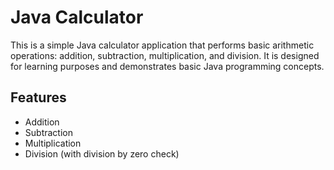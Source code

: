 # Java Calculator

This is a simple Java calculator application that performs basic arithmetic operations: addition, subtraction, multiplication, and division. It is designed for learning purposes and demonstrates basic Java programming concepts.

## Features

- Addition
- Subtraction
- Multiplication
- Division (with division by zero check)


